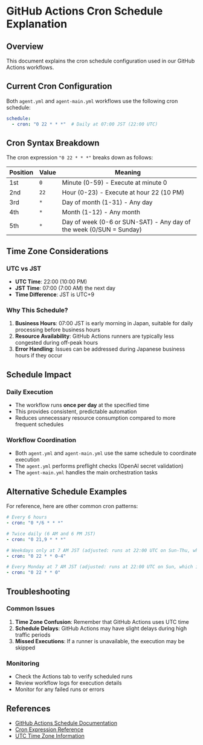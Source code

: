 # GitHub Actions Cron Schedule Explanation

## Overview

This document explains the cron schedule configuration used in our GitHub Actions workflows.

## Current Cron Configuration

Both `agent.yml` and `agent-main.yml` workflows use the following cron schedule:

```yaml
schedule:
  - cron: "0 22 * * *"  # Daily at 07:00 JST (22:00 UTC)
```

## Cron Syntax Breakdown

The cron expression `"0 22 * * *"` breaks down as follows:

| Position | Value | Meaning |
|----------|-------|---------|
| 1st | `0` | Minute (0-59) - Execute at minute 0 |
| 2nd | `22` | Hour (0-23) - Execute at hour 22 (10 PM) |
| 3rd | `*` | Day of month (1-31) - Any day |
| 4th | `*` | Month (1-12) - Any month |
| 5th | `*` | Day of week (0-6 or SUN-SAT) - Any day of the week (0/SUN = Sunday) |

## Time Zone Considerations

### UTC vs JST
- **UTC Time**: 22:00 (10:00 PM)
- **JST Time**: 07:00 (7:00 AM) the next day
- **Time Difference**: JST is UTC+9

### Why This Schedule?
1. **Business Hours**: 07:00 JST is early morning in Japan, suitable for daily processing before business hours
2. **Resource Availability**: GitHub Actions runners are typically less congested during off-peak hours
3. **Error Handling**: Issues can be addressed during Japanese business hours if they occur

## Schedule Impact

### Daily Execution
- The workflow runs **once per day** at the specified time
- This provides consistent, predictable automation
- Reduces unnecessary resource consumption compared to more frequent schedules

### Workflow Coordination
- Both `agent.yml` and `agent-main.yml` use the same schedule to coordinate execution
- The `agent.yml` performs preflight checks (OpenAI secret validation)
- The `agent-main.yml` handles the main orchestration tasks

## Alternative Schedule Examples

For reference, here are other common cron patterns:

```yaml
# Every 6 hours
- cron: "0 */6 * * *"

# Twice daily (6 AM and 6 PM JST)
- cron: "0 21,9 * * *"

# Weekdays only at 7 AM JST (adjusted: runs at 22:00 UTC on Sun-Thu, which is 07:00 JST Mon-Fri)
- cron: "0 22 * * 0-4"

# Every Monday at 7 AM JST (adjusted: runs at 22:00 UTC on Sun, which is 07:00 JST Mon)
- cron: "0 22 * * 0"
```

## Troubleshooting

### Common Issues
1. **Time Zone Confusion**: Remember that GitHub Actions uses UTC time
2. **Schedule Delays**: GitHub Actions may have slight delays during high traffic periods
3. **Missed Executions**: If a runner is unavailable, the execution may be skipped

### Monitoring
- Check the Actions tab to verify scheduled runs
- Review workflow logs for execution details
- Monitor for any failed runs or errors

## References

- [GitHub Actions Schedule Documentation](https://docs.github.com/en/actions/using-workflows/events-that-trigger-workflows#schedule)
- [Cron Expression Reference](https://crontab.guru/)
- [UTC Time Zone Information](https://time.is/UTC)